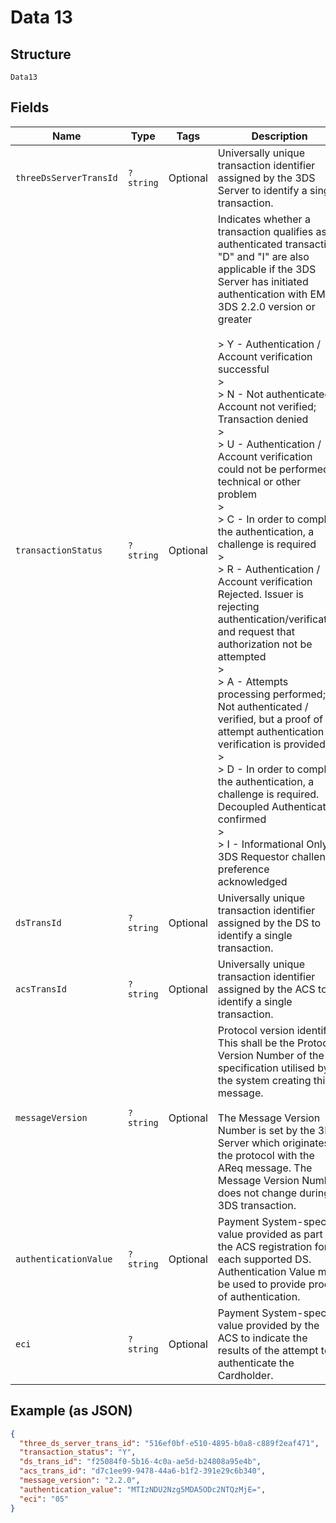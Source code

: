 
# Data 13

## Structure

`Data13`

## Fields

| Name | Type | Tags | Description | Getter | Setter |
|  --- | --- | --- | --- | --- | --- |
| `threeDsServerTransId` | `?string` | Optional | Universally unique transaction identifier assigned by the 3DS Server to identify a single transaction. | getThreeDsServerTransId(): ?string | setThreeDsServerTransId(?string threeDsServerTransId): void |
| `transactionStatus` | `?string` | Optional | Indicates whether a transaction qualifies as an authenticated transaction.  "D" and "I" are also applicable if the 3DS Server has initiated authentication with EMV 3DS 2.2.0 version or greater<br><br>> Y - Authentication / Account verification successful<br>> <br>> N - Not authenticated / Account not verified; Transaction denied<br>> <br>> U - Authentication / Account verification could not be performed; technical or other problem<br>> <br>> C - In order to complete the authentication, a challenge is required<br>> <br>> R - Authentication / Account verification Rejected. Issuer is rejecting authentication/verification and request that authorization not be attempted<br>> <br>> A - Attempts processing performed; Not authenticated / verified, but a proof of attempt authentication / verification is provided<br>> <br>> D - In order to complete the authentication, a challenge is required. Decoupled Authentication confirmed<br>> <br>> I - Informational Only; 3DS Requestor challenge preference acknowledged | getTransactionStatus(): ?string | setTransactionStatus(?string transactionStatus): void |
| `dsTransId` | `?string` | Optional | Universally unique transaction identifier assigned by the DS to identify a single transaction. | getDsTransId(): ?string | setDsTransId(?string dsTransId): void |
| `acsTransId` | `?string` | Optional | Universally unique transaction identifier assigned by the ACS to identify a single transaction. | getAcsTransId(): ?string | setAcsTransId(?string acsTransId): void |
| `messageVersion` | `?string` | Optional | Protocol version identifier This shall be the Protocol Version Number of the specification utilised by the system creating this message.<br><br>The Message Version Number is set by the 3DS Server which originates the protocol with the AReq message. The Message Version Number does not change during a 3DS transaction. | getMessageVersion(): ?string | setMessageVersion(?string messageVersion): void |
| `authenticationValue` | `?string` | Optional | Payment System-specific value provided as part of the ACS registration for each supported DS. Authentication Value may be used to provide proof of authentication. | getAuthenticationValue(): ?string | setAuthenticationValue(?string authenticationValue): void |
| `eci` | `?string` | Optional | Payment System-specific value provided by the ACS to indicate the results of the attempt to authenticate the Cardholder. | getEci(): ?string | setEci(?string eci): void |

## Example (as JSON)

```json
{
  "three_ds_server_trans_id": "516ef0bf-e510-4895-b0a8-c889f2eaf471",
  "transaction_status": "Y",
  "ds_trans_id": "f25084f0-5b16-4c0a-ae5d-b24808a95e4b",
  "acs_trans_id": "d7c1ee99-9478-44a6-b1f2-391e29c6b340",
  "message_version": "2.2.0",
  "authentication_value": "MTIzNDU2Nzg5MDA5ODc2NTQzMjE=",
  "eci": "05"
}
```


